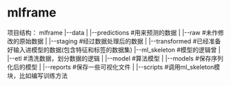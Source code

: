 # mlframe

项目结构：
mlframe
|--data
|   |--predictions  #用来预测的数据
|   |--raw          #未作修改的原始数据
|   |--staging      #经过数据处理后的数据
|   |--transformed  #已经准备好输入进模型的数据(包含特征和标签的数据集)
|--ml_skeleton      #模型的逻辑曾
|   |--etl          #清洗数据，划分数据的逻辑
|   |--model        #算法模型
|
|--models           #保存序列化后的模型
|
|--reports          #保存一些可视化文件
|
|--scripts          #调用ml_skeleton模块，比如编写训练方法
